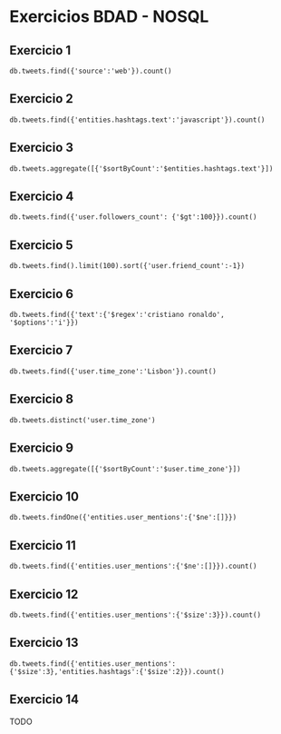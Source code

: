 # Exercicios BDAD - NOSQL

## Exercicio 1
```
db.tweets.find({'source':'web'}).count()
```
## Exercicio 2
```
db.tweets.find({'entities.hashtags.text':'javascript'}).count()
```
## Exercicio 3
```
db.tweets.aggregate([{'$sortByCount':'$entities.hashtags.text'}])
```
## Exercicio 4
```
db.tweets.find({'user.followers_count': {'$gt':100}}).count()
```
## Exercicio 5
```
db.tweets.find().limit(100).sort({'user.friend_count':-1})
```
## Exercicio 6
```
db.tweets.find({'text':{'$regex':'cristiano ronaldo', '$options':'i'}})
```
## Exercicio 7
```
db.tweets.find({'user.time_zone':'Lisbon'}).count()
```
## Exercicio 8
```
db.tweets.distinct('user.time_zone')
```
## Exercicio 9
```
db.tweets.aggregate([{'$sortByCount':'$user.time_zone'}])
```
## Exercicio 10
```
db.tweets.findOne({'entities.user_mentions':{'$ne':[]}})
```
## Exercicio 11
```
db.tweets.find({'entities.user_mentions':{'$ne':[]}}).count()
```
## Exercicio 12
```
db.tweets.find({'entities.user_mentions':{'$size':3}}).count()
```
## Exercicio 13
```
db.tweets.find({'entities.user_mentions':{'$size':3},'entities.hashtags':{'$size':2}}).count()
```
## Exercicio 14

TODO
